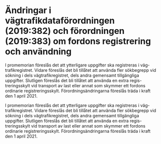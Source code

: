 # Ändringar i vägtrafikdataförordningen (2019:382) och förordningen (2019:383) om fordons registrering och användning

I promemorian föreslås det att ytterligare uppgifter ska registreras i väg-trafikregistret. Vidare föreslås det bli tillåtet att använda fler sökbegrepp vid sökning i dels vägtrafikregistret, dels andra gemensamt tillgängliga uppgifter. Slutligen föreslås det bli tillåtet att använda en extra regis-treringsskylt vid transport av last eller annat som skymmer ett fordons ordinarie registreringsskylt. Förordningsändringarna föreslås träda i kraft den 1 april 2021.

I promemorian föreslås det att ytterligare uppgifter ska registreras i väg-trafikregistret. Vidare föreslås det bli tillåtet att använda fler sökbegrepp vid sökning i dels vägtrafikregistret, dels andra gemensamt tillgängliga uppgifter. Slutligen föreslås det bli tillåtet att använda en extra regis-treringsskylt vid transport av last eller annat som skymmer ett fordons ordinarie registreringsskylt. Förordningsändringarna föreslås träda i kraft den 1 april 2021.
